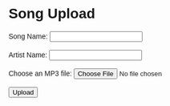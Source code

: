 <!DOCTYPE html>
<html>
<head>
  <title>Song Upload</title>
  <style>
    body {
      font-family: Arial, sans-serif;
      margin: 20px;
    }
  </style>
  <link rel="stylesheet" href="uploadstyle.css">
</head>
<body>
  <h1>Song Upload</h1>
  
  <form id="uploadForm">
    <label for="songName">Song Name:</label>
    <input type="text" id="songName" required><br><br>
    <label for="artistName">Artist Name:</label>
    <input type="text" id="artistName" required><br><br>
    <label for="mp3File">Choose an MP3 file:</label>
    <input type="file" id="mp3File" accept=".mp3" required><br><br>
    <input type="submit" value="Upload">
  </form>
  
  <script>
    document.getElementById("uploadForm").addEventListener("submit", function(event) {
      event.preventDefault();
      
      var songName = document.getElementById("songName").value;
      var artistName = document.getElementById("artistName").value;
      var mp3File = document.getElementById("mp3File").files[0];
      
      // Save the form data to localStorage
      localStorage.setItem("songName", songName);
      localStorage.setItem("artistName", artistName);
      localStorage.setItem("mp3File", mp3File.name);
      
      // Perform any additional actions or display a success message
      console.log("Form data saved to localStorage.");
    });
  </script>
</body>
</html>
